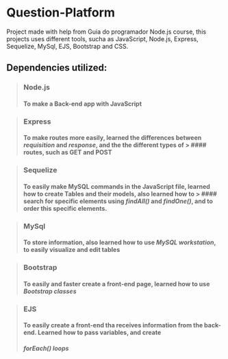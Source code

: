 # Question-Platform
Project made with help from Guia do programador Node.js course, this projects uses different tools, sucha as JavaScript, Node.js, Express, Sequelize, MySql, EJS, Bootstrap and CSS.

## **Dependencies utilized:**  


> ### Node.js   
> #### To make a Back-end app with JavaScript  

> ### Express   
> #### To make routes more easily, learned the differences between *requisition* and *response*, and the the different types of > #### routes, such as **GET** and **POST**  

> ### Sequelize  
> #### To easily make MySQL commands in the JavaScript file, learned how to create Tables and their models, also learned how to > #### search for specific elements using *findAll()* and *findOne()*, and to order this specific elements.  

> ### MySql  
> #### To store information, also learned how to use *MySQL workstation*, to easily visualize and edit tables  

> ### Bootstrap  
> #### To easily and faster create a front-end page, learned how to use *Bootstrap classes*   

> ### EJS  
> #### To easily create a front-end tha receives information from the back-end. Learned how to pass variables, and create
> #### *forEach() loops*  
 
